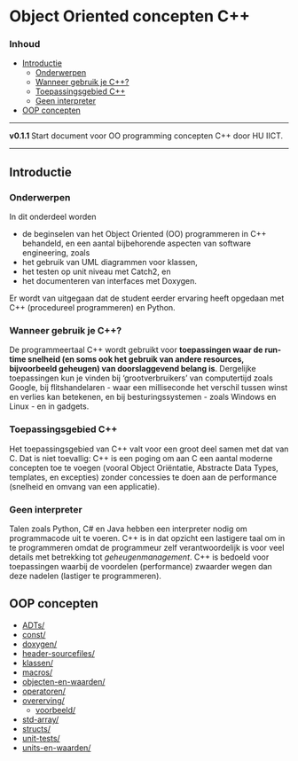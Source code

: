 # Object Oriented concepten C++[](title-id)  <!-- omit in toc -->

### Inhoud[](toc-id)  <!-- omit in toc -->

- [Introductie](#introductie)
  - [Onderwerpen](#onderwerpen)
  - [Wanneer gebruik je C++?](#wanneer-gebruik-je-c)
  - [Toepassingsgebied C++](#toepassingsgebied-c)
  - [Geen interpreter](#geen-interpreter)
- [OOP concepten](#oop-concepten)

---

**v0.1.1 [](version-id)** Start document voor OO programming concepten C++ door HU IICT[](author-id).

---

## Introductie

### Onderwerpen

In dit onderdeel worden

- de beginselen van het Object Oriented (OO) programmeren in C++ behandeld, en een aantal bijbehorende aspecten van software engineering, zoals
- het gebruik van UML diagrammen voor klassen,
- het testen op unit niveau met Catch2, en
- het documenteren van interfaces met Doxygen.
  
Er wordt van uitgegaan dat de student eerder ervaring heeft opgedaan met C++ (procedureel programmeren) en Python.

### Wanneer gebruik je C++?

De programmeertaal C++ wordt gebruikt voor **toepassingen waar de run-time snelheid (en soms ook het gebruik van andere resources, bijvoorbeeld geheugen) van doorslaggevend belang is**. Dergelijke toepassingen kun je vinden bij ‘grootverbruikers’ van computertijd zoals Google, bij flitshandelaren - waar een milliseconde het verschil tussen winst en verlies kan betekenen, en bij besturingssystemen - zoals Windows en Linux - en in gadgets.

### Toepassingsgebied C++

Het toepassingsgebied van C++ valt voor een groot deel samen met dat van C. Dat is niet toevallig:
C++ is een poging om aan C een aantal moderne concepten toe te voegen (vooral Object Oriëntatie, Abstracte Data Types, templates, en excepties) zonder concessies te doen aan de performance (snelheid en omvang van een applicatie).

### Geen interpreter

Talen zoals Python, C# en Java hebben een interpreter nodig om programmacode uit te voeren. C++ is in dat opzicht een lastigere taal om in te programmeren omdat de programmeur zelf verantwoordelijk is voor veel details met betrekking tot *geheugenmanagement*. C++ is bedoeld voor toepassingen waarbij de voordelen (performance) zwaarder wegen dan deze nadelen (lastiger te programmeren).

## OOP concepten

- [ADTs/](../oop-concepten/ADTs/README.md)
- [const/](../oop-concepten/const/README.md)
- [doxygen/](../oop-concepten/doxygen/README.md)
- [header-sourcefiles/](../oop-concepten/header-sourcefiles/README.md)
- [klassen/](../oop-concepten/klassen/README.md)
- [macros/](../oop-concepten/macros/README.md)
- [objecten-en-waarden/](../oop-concepten/objecten-en-waarden/README.md)
- [operatoren/](../oop-concepten/operatoren/README.md)
- [overerving/](../oop-concepten/overerving/README.md)
  - [voorbeeld/](../oop-concepten/overerving/voorbeeld/README.md)
- [std-array/](../oop-concepten/std-array/README.md)
- [structs/](../oop-concepten/structs/README.md)
- [unit-tests/](../oop-concepten/unit-tests/README.md)
- [units-en-waarden/](../oop-concepten/units-en-waarden/README.md)
